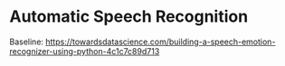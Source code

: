 # Automatic Speech Recognition
Baseline: https://towardsdatascience.com/building-a-speech-emotion-recognizer-using-python-4c1c7c89d713
